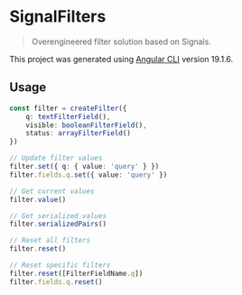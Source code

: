 # SignalFilters

> Overengineered filter solution based on Signals.

This project was generated using [Angular CLI](https://github.com/angular/angular-cli) version 19.1.6.

## Usage

```ts
const filter = createFilter({
    q: textFilterField(),
    visible: booleanFilterField(),
    status: arrayFilterField()
})

// Update filter values
filter.set({ q: { value: 'query' } })
filter.fields.q.set({ value: 'query' })

// Get current values
filter.value()

// Get serialized values
filter.serializedPairs()

// Reset all filters
filter.reset()

// Reset specific filters
filter.reset([FilterFieldName.q])
filter.fields.q.reset()
```

